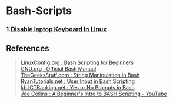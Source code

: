 # Bash-Scripts

### 1.[Disable laptop Keyboard in Linux](https://github.com/nlkguy/bash-scripts/blob/main/disable_laptop_keyboard/disable_laptop_keyboard.md)


## References

> [LinuxConfig.org : Bash Scripting for Beginners ](https://linuxconfig.org/bash-scripting-tutorial-for-beginners)  
> [GNU.org : Official Bash Manual ](https://www.gnu.org/software/bash/manual/html_node/)  
> [TheGeeksStuff.com : String Manipulation in Bash ](https://www.thegeekstuff.com/2010/07/bash-string-manipulation/)  
> [RyanTutorials.net : User Input in Bash Scripting ](https://ryanstutorials.net/bash-scripting-tutorial/bash-input.php)  
> [kb.ICTBanking.net : Yes or No Prompts in Bash ](http://kb.ictbanking.net/article.php?id=483&oid=5)  
> [Joe Collins : A Beginner's Intro to BASH Scripting - YouTube ](https://www.youtube.com/watch?v=_n5ZegzieSQ)
